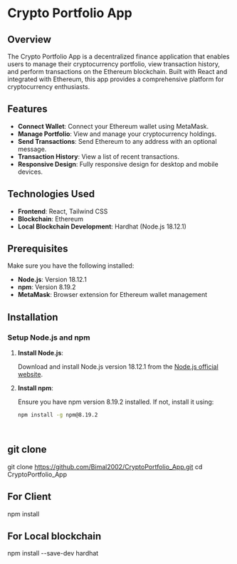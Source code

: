 # Crypto Portfolio App

## Overview

The Crypto Portfolio App is a decentralized finance application that enables users to manage their cryptocurrency portfolio, view transaction history, and perform transactions on the Ethereum blockchain. Built with React and integrated with Ethereum, this app provides a comprehensive platform for cryptocurrency enthusiasts.

## Features

- **Connect Wallet**: Connect your Ethereum wallet using MetaMask.
- **Manage Portfolio**: View and manage your cryptocurrency holdings.
- **Send Transactions**: Send Ethereum to any address with an optional message.
- **Transaction History**: View a list of recent transactions.
- **Responsive Design**: Fully responsive design for desktop and mobile devices.

## Technologies Used

- **Frontend**: React, Tailwind CSS
- **Blockchain**: Ethereum
- **Local Blockchain Development**: Hardhat (Node.js 18.12.1)

## Prerequisites

Make sure you have the following installed:

- **Node.js**: Version 18.12.1
- **npm**: Version 8.19.2
- **MetaMask**: Browser extension for Ethereum wallet management

## Installation

### Setup Node.js and npm

1. **Install Node.js**:

   Download and install Node.js version 18.12.1 from the [Node.js official website](https://nodejs.org/en/download/releases/).

2. **Install npm**:

   Ensure you have npm version 8.19.2 installed. If not, install it using:

   ```bash
   npm install -g npm@8.19.2




## git clone

git clone https://github.com/Bimal2002/CryptoPortfolio_App.git
cd CryptoPortfolio_App

## For Client
npm install

## For Local blockchain
npm install --save-dev hardhat

